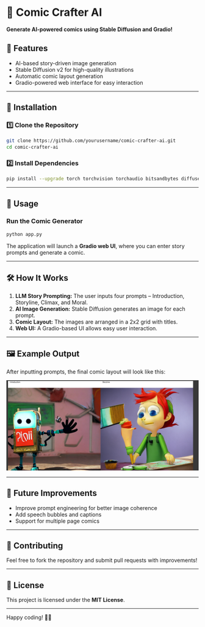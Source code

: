 
# 🎨 Comic Crafter AI

**Generate AI-powered comics using Stable Diffusion and Gradio!**

## 🚀 Features
- AI-based story-driven image generation
- Stable Diffusion v2 for high-quality illustrations
- Automatic comic layout generation
- Gradio-powered web interface for easy interaction

---

## 📌 Installation

### 1️⃣ Clone the Repository
```bash
git clone https://github.com/yourusername/comic-crafter-ai.git
cd comic-crafter-ai
```

### 2️⃣ Install Dependencies
```bash
pip install --upgrade torch torchvision torchaudio bitsandbytes diffusers transformers gradio pillow
```

---

## 🎨 Usage

### Run the Comic Generator
```bash
python app.py
```

The application will launch a **Gradio web UI**, where you can enter story prompts and generate a comic.

---

## 🛠 How It Works

1. **LLM Story Prompting:** The user inputs four prompts – Introduction, Storyline, Climax, and Moral.
2. **AI Image Generation:** Stable Diffusion generates an image for each prompt.
3. **Comic Layout:** The images are arranged in a 2x2 grid with titles.
4. **Web UI:** A Gradio-based UI allows easy user interaction.

---

## 🖼 Example Output

After inputting prompts, the final comic layout will look like this:

![Sample Comic](comic_page.png)

---

## 📌 Future Improvements
- Improve prompt engineering for better image coherence
- Add speech bubbles and captions
- Support for multiple page comics

---

## 🤝 Contributing
Feel free to fork the repository and submit pull requests with improvements!

---

## 📜 License
This project is licensed under the **MIT License**.

---

Happy coding! 🚀🎨
